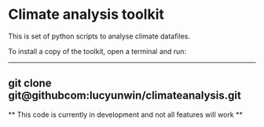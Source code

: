 # Climate analysis toolkit

This is  set of python scripts to analyse climate datafiles.


To install a copy of the toolkit, open a terminal and run:


---
git clone git@githubcom:lucyunwin/climateanalysis.git
---

** This code is currently in development and not all features will work **
